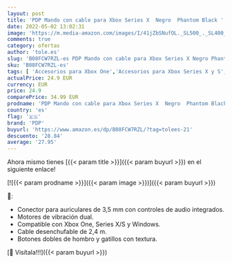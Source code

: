 ```yaml
---
layout: post
title: 'PDP Mando con cable para Xbox Series X  Negro  Phantom Black '
date: 2022-05-02 13:02:31
image: 'https://m.media-amazon.com/images/I/41jZbSNufOL._SL500_._SL400_.jpg'
comments: true
category: ofertas
author: 'tole.es'
slug: 'B08FCW7RZL-es PDP Mando con cable para Xbox Series X Negro Phantom Black'
sku: 'B08FCW7RZL-es'
tags: [ 'Accesorios para Xbox One','Accesorios para Xbox Series X y S','Hardware y juegos para Xbox One','Hardware y juegos para Xbox Series X y S','Mandos y controles para Xbox One','Mandos y controles para Xbox Series X y S','Videojuegos','pdp','xbox','🇪🇸', ]
actualPrice: 24.9 EUR
currency: EUR
price: 24.9
comparePrice: 34.99 EUR
prodname: 'PDP Mando con cable para Xbox Series X  Negro  Phantom Black '
country: 'es'
flag: '🇪🇸'
brand: 'PDP'
buyurl: 'https://www.amazon.es/dp/B08FCW7RZL/?tag=tolees-21'
descuento: '28.84'
average: '27.95'
---
```


Ahora mismo tienes [{{< param title >}}]({{< param buyurl >}}) en el siguiente enlace!

[![{{< param prodname >}}]({{< param image >}})]({{< param buyurl >}})

🔎:

- Conector para auriculares de 3,5 mm con controles de audio integrados.
- Motores de vibración dual.
- Compatible con Xbox One, Series X/S y Windows.
- Cable desenchufable de 2,4 m.
- Botones dobles de hombro y gatillos con textura.

[🛒 Visítala!!!]({{< param buyurl >}})
